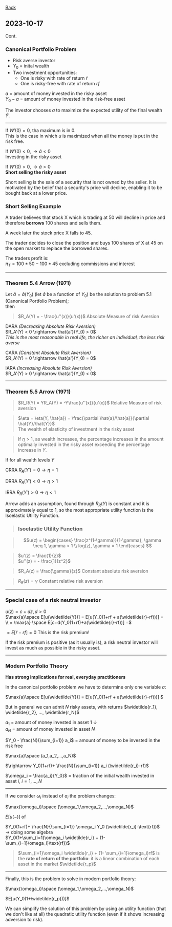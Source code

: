 
[Back](../00.md)

## 2023-10-17

Cont.

### Canonical Portfolio Problem

- Risk averse investor
- $Y_0$ = inital wealth
- Two investment opportunities:
  - One is risky with rate of return $\widetilde{r}$ 
  - One is risky-free with rate of return $rf$ 

$a$ = amount of money invested in the risky asset  
$Y_0-a$ = amount of money invested in the risk-free asset  

The investor chooses $a$ to maximize the expected utility of the final wealth $\widetilde{Y}$.

---

If $W'(0) = 0$, tha maximum is in 0.  
This is the case in which $u$ is maximized when all the money is put in the risk free.

If $W'(0) < 0, \rightarrow \hat{a} < 0$  
Investing in the risky asset

If $W'(0) > 0, \rightarrow \hat{a} > 0$  
**Short selling the risky asset**

Short selling is the sale of a security that is not owned by the seller.
It is motivated by the belief that a security's price will decline, enabling it to be bought back at a lower price.

### Short Selling Example

A trader believes that stock X which is trading at 50 will decline in price and therefore **borrows** 100 shares and sells them.

A week later the stock price X falls to 45.

The trader decides to close the position and buys 100 shares of X at 45 on the open market to replace the borrowed shares.

The traders profit is:  
$\pi_T = 100*50 - 100*45$ excluding commissions and interest

---

### Theorem 5.4 Arrow (1971)

Let $\hat{a} = \hat{a}(Y_0)$ (let $\hat{a}$ be a function of $Y_0$) be the solution to problem 5.1 (Canonical Portfolio Problem);  
then

>$R_A(Y) = - \frac{u''(x)}{u'(x)}$ Absolute Measure of risk Aversion

DARA *(Decreasing Absolute Risk Aversion)*  
$R_A'(Y) < 0 \rightarrow \hat{a'}(Y_0) > 0$  
*This is the most reasonable in real life, the richer an individual, the less risk averse*


CARA *(Constant Absolute Risk Aversion)*  
$R_A'(Y) = 0 \rightarrow \hat{a'}(Y_0) = 0$

IARA *(Increasing Absolute Risk Aversion)*  
$R_A'(Y) > 0 \rightarrow \hat{a'}(Y_0) < 0$

---

### Theorem 5.5 Arrow (1971)

> $R_R(Y) = YR_A(Y) = -Y\frac{u''(x)}{u'(x)}$ Relative Measure of risk aversion


>$\eta = \eta(Y, \hat{a}) = \frac{\partial \hat{a}/\hat{a}}{\partial \hat{Y}/\hat{Y}}$  
>The wealth of elasticity of investment in the risky asset

>If $\eta > 1$, as wealth increases, the percentage increases in the amount optimally invested in the risky asset exceeding the percentage increase in $Y$.

If for all wealth levels $Y$ 

CRRA $R_R(Y') = 0 \rightarrow \eta = 1$

DRRA $R_R(Y') < 0 \rightarrow \eta > 1$

IRRA $R_R(Y') > 0 \rightarrow \eta < 1$

Arrow adds an assumption, found through 
$R_R(Y)$ is constant and it is approximately equal to 1, so the most appropriate utility function is the Isoelastic Utility Function.

>### Isoelastic Utility Function

>$$u(z) =
>\begin{cases}
>\frac{z^(1-\gamma)}{1-\gamma}, \gamma  \neq 1, \gamma > 1  \\
>log(z), \gamma = 1
>\end{cases}
>$$

>$u'(z) = \frac{1}{z}$  
>$u''(z) = - \frac{1}{z^2}$

>$R_A(z) = \frac{\gamma}{z}$ Constant absolute risk aversion

>$R_R(z) = \gamma$ Constant relative risk aversion

---

### Special case of a risk neutral investor

$u(z) = c+dz, d>0$  
$\max{a}\space E[u(\widetilde{Y})] = E[u(Y_0(1+rf + a(\widetilde{r}-rf)))] = \\
= \max{a} \space E[c+d(Y_0(1+rf)+a(\widetilde{r}-rf))] =$  

$= E[\widetilde{r}-rf] = 0$ This is the risk premium!

If the risk premium is positive (as it usually is), a risk neutral investor will invest as much as possible in the risky asset.

---

### Modern Portfolio Theory

**Has strong implications for real, everyday practitioners**

In the canonical portfolio problem we have to determine only one variable $a$:

$\max{a}\space E[u(\widetilde{Y})] = E[u(Y_0(1+rf + a(\widetilde{r}-rf)))] $

But in general we can admit $N$ risky assets, with returns $\widetilde{r_1}, \widetilde{r_2}, ..., \widetilde{r_N}$

$a_1$ = amount of money invested in asset 1 $\downarrow$  
$a_N$ = amount of money invested in asset $N$

$Y_0 - \frac{N}{\sum_{i=1}} a_i$ = amount of money to be invested in the risk free


$\max{a}\space (a_1,a_2,...,a_N)$

$\rightarrow Y_0(1+rf)+ \frac{N}{\sum_{i=1}} a_i (\widetilde{r_i}-rf)$

$\omega_i = \frac{a_i}{Y_0}$ = fraction of the initial wealth invested in asset $i$, $i=1,...,N$

---

If we consider $\omega_i$ instead of $a_i$ the problem changes:

$\max{\omega_i}\space (\omega_1,\omega_2,...,\omega_N)$  

$E[u(-)] \text{ of}$

$Y_0(1+rf)+ \frac{N}{\sum_{i=1}} \omega_i Y_0 (\widetilde{r_i}-\text{rf})$  
$\rightarrow$ doing some algebra  
$Y_0(1+\sum_{i=1}\omega_i \widetilde{r_i} + (1- \sum_{i=1}\omega_i)\text{rf})$

> $\sum_{i=1}\omega_i \widetilde{r_i} + (1- \sum_{i=1}\omega_i)rf$ is the **rate of return of the portfolio**: it is a linear combination of each asset in the market $\widetilde{r_p}$

---

Finally, this is the problem to solve in modern portfolio theory:

$\max{\omega_i}\space (\omega_1,\omega_2,...,\omega_N)$  

$E[u(Y_0(1+\widetilde{r_p}))]$

We can simplify the solution of this problem by using an utility function (that we don't like at all) the quadratic utility function (even if it shows increasing adversion to risk).

